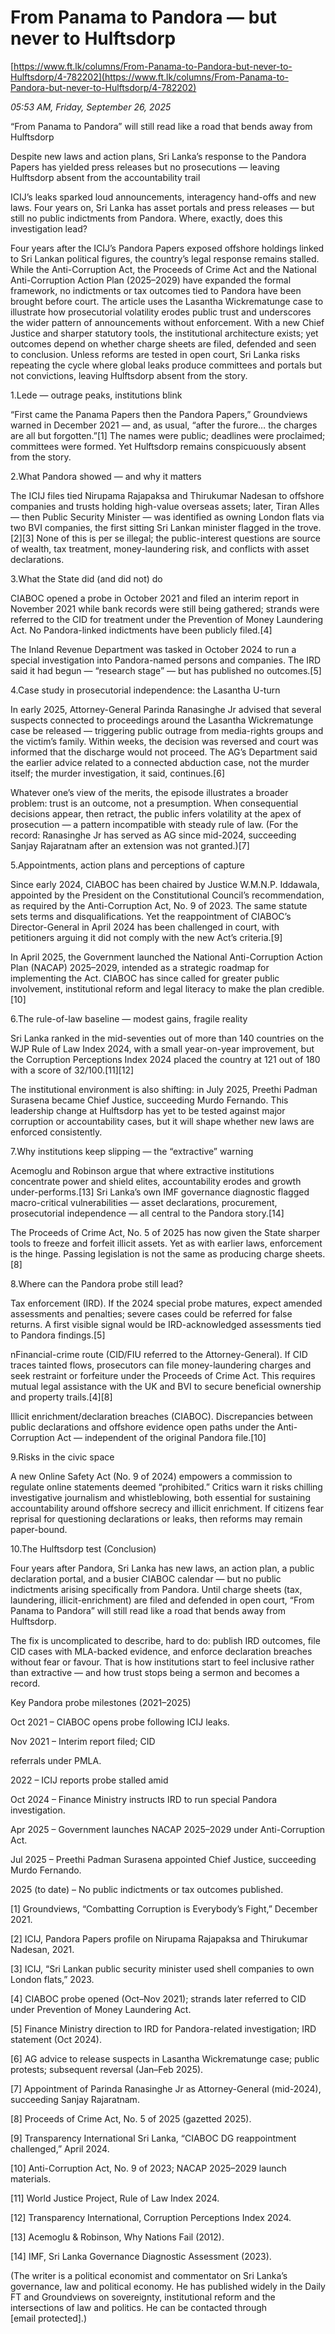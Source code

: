 # From Panama to Pandora — but never to Hulftsdorp

[https://www.ft.lk/columns/From-Panama-to-Pandora-but-never-to-Hulftsdorp/4-782202](https://www.ft.lk/columns/From-Panama-to-Pandora-but-never-to-Hulftsdorp/4-782202)

*05:53 AM, Friday, September 26, 2025*

“From Panama to Pandora” will still read like a road that bends away from Hulftsdorp

Despite new laws and action plans, Sri Lanka’s response to the Pandora Papers has yielded press releases but no prosecutions — leaving Hulftsdorp absent from the accountability trail

ICIJ’s leaks sparked loud announcements, interagency hand-offs and new laws. Four years on, Sri Lanka has asset portals and press releases — but still no public indictments from Pandora. Where, exactly, does this investigation lead?

Four years after the ICIJ’s Pandora Papers exposed offshore holdings linked to Sri Lankan political figures, the country’s legal response remains stalled. While the Anti-Corruption Act, the Proceeds of Crime Act and the National Anti-Corruption Action Plan (2025–2029) have expanded the formal framework, no indictments or tax outcomes tied to Pandora have been brought before court. The article uses the Lasantha Wickrematunge case to illustrate how prosecutorial volatility erodes public trust and underscores the wider pattern of announcements without enforcement. With a new Chief Justice and sharper statutory tools, the institutional architecture exists; yet outcomes depend on whether charge sheets are filed, defended and seen to conclusion. Unless reforms are tested in open court, Sri Lanka risks repeating the cycle where global leaks produce committees and portals but not convictions, leaving Hulftsdorp absent from the story.

1.Lede — outrage peaks, institutions blink

“First came the Panama Papers then the Pandora Papers,” Groundviews warned in December 2021 — and, as usual, “after the furore… the charges are all but forgotten.”[1] The names were public; deadlines were proclaimed; committees were formed. Yet Hulftsdorp remains conspicuously absent from the story.

2.What Pandora showed — and why it matters

The ICIJ files tied Nirupama Rajapaksa and Thirukumar Nadesan to offshore companies and trusts holding high-value overseas assets; later, Tiran Alles — then Public Security Minister — was identified as owning London flats via two BVI companies, the first sitting Sri Lankan minister flagged in the trove.[2][3] None of this is per se illegal; the public-interest questions are source of wealth, tax treatment, money-laundering risk, and conflicts with asset declarations.

3.What the State did (and did not) do

CIABOC opened a probe in October 2021 and filed an interim report in November 2021 while bank records were still being gathered; strands were referred to the CID for treatment under the Prevention of Money Laundering Act. No Pandora-linked indictments have been publicly filed.[4]

The Inland Revenue Department was tasked in October 2024 to run a special investigation into Pandora-named persons and companies. The IRD said it had begun — “research stage” — but has published no outcomes.[5]

4.Case study in prosecutorial independence: the Lasantha U-turn

In early 2025, Attorney-General Parinda Ranasinghe Jr advised that several suspects connected to proceedings around the Lasantha Wickrematunge case be released — triggering public outrage from media-rights groups and the victim’s family. Within weeks, the decision was reversed and court was informed that the discharge would not proceed. The AG’s Department said the earlier advice related to a connected abduction case, not the murder itself; the murder investigation, it said, continues.[6]

Whatever one’s view of the merits, the episode illustrates a broader problem: trust is an outcome, not a presumption. When consequential decisions appear, then retract, the public infers volatility at the apex of prosecution — a pattern incompatible with steady rule of law. (For the record: Ranasinghe Jr has served as AG since mid-2024, succeeding Sanjay Rajaratnam after an extension was not granted.)[7]

5.Appointments, action plans and perceptions of capture

Since early 2024, CIABOC has been chaired by Justice W.M.N.P. Iddawala, appointed by the President on the Constitutional Council’s recommendation, as required by the Anti-Corruption Act, No. 9 of 2023. The same statute sets terms and disqualifications. Yet the reappointment of CIABOC’s Director-General in April 2024 has been challenged in court, with petitioners arguing it did not comply with the new Act’s criteria.[9]

In April 2025, the Government launched the National Anti-Corruption Action Plan (NACAP) 2025–2029, intended as a strategic roadmap for implementing the Act. CIABOC has since called for greater public involvement, institutional reform and legal literacy to make the plan credible.[10]

6.The rule-of-law baseline — modest gains, fragile reality

Sri Lanka ranked in the mid-seventies out of more than 140 countries on the WJP Rule of Law Index 2024, with a small year-on-year improvement, but the Corruption Perceptions Index 2024 placed the country at 121 out of 180 with a score of 32/100.[11][12]

The institutional environment is also shifting: in July 2025, Preethi Padman Surasena became Chief Justice, succeeding Murdo Fernando. This leadership change at Hulftsdorp has yet to be tested against major corruption or accountability cases, but it will shape whether new laws are enforced consistently.

7.Why institutions keep slipping — the “extractive” warning

Acemoglu and Robinson argue that where extractive institutions concentrate power and shield elites, accountability erodes and growth under-performs.[13] Sri Lanka’s own IMF governance diagnostic flagged macro-critical vulnerabilities — asset declarations, procurement, prosecutorial independence — all central to the Pandora story.[14]

The Proceeds of Crime Act, No. 5 of 2025 has now given the State sharper tools to freeze and forfeit illicit assets. Yet as with earlier laws, enforcement is the hinge. Passing legislation is not the same as producing charge sheets.[8]

8.Where can the Pandora probe still lead?

Tax enforcement (IRD). If the 2024 special probe matures, expect amended assessments and penalties; severe cases could be referred for false returns. A first visible signal would be IRD-acknowledged assessments tied to Pandora findings.[5]

nFinancial-crime route (CID/FIU referred to the Attorney-General). If CID traces tainted flows, prosecutors can file money-laundering charges and seek restraint or forfeiture under the Proceeds of Crime Act. This requires mutual legal assistance with the UK and BVI to secure beneficial ownership and property trails.[4][8]

Illicit enrichment/declaration breaches (CIABOC). Discrepancies between public declarations and offshore evidence open paths under the Anti-Corruption Act — independent of the original Pandora file.[10]

9.Risks in the civic space

A new Online Safety Act (No. 9 of 2024) empowers a commission to regulate online statements deemed “prohibited.” Critics warn it risks chilling investigative journalism and whistleblowing, both essential for sustaining accountability around offshore secrecy and illicit enrichment. If citizens fear reprisal for questioning declarations or leaks, then reforms may remain paper-bound.

10.The Hulftsdorp test (Conclusion)

Four years after Pandora, Sri Lanka has new laws, an action plan, a public declaration portal, and a busier CIABOC calendar — but no public indictments arising specifically from Pandora. Until charge sheets (tax, laundering, illicit-enrichment) are filed and defended in open court, “From Panama to Pandora” will still read like a road that bends away from Hulftsdorp.

The fix is uncomplicated to describe, hard to do: publish IRD outcomes, file CID cases with MLA-backed evidence, and enforce declaration breaches without fear or favour. That is how institutions start to feel inclusive rather than extractive — and how trust stops being a sermon and becomes a record.

Key Pandora probe milestones (2021–2025)

Oct 2021 – CIABOC opens probe following ICIJ leaks.

Nov 2021 – Interim report filed; CID

referrals under PMLA.

2022 – ICIJ reports probe stalled amid

Oct 2024 – Finance Ministry instructs IRD to run special Pandora investigation.

Apr 2025 – Government launches NACAP 2025–2029 under Anti-Corruption Act.

Jul 2025 – Preethi Padman Surasena appointed Chief Justice, succeeding Murdo Fernando.

2025 (to date) – No public indictments or tax outcomes published.

[1] Groundviews, “Combatting Corruption is Everybody’s Fight,” December 2021.

[2] ICIJ, Pandora Papers profile on Nirupama Rajapaksa and Thirukumar Nadesan, 2021.

[3] ICIJ, “Sri Lankan public security minister used shell companies to own London flats,” 2023.

[4] CIABOC probe opened (Oct–Nov 2021); strands later referred to CID under Prevention of Money Laundering Act.

[5] Finance Ministry direction to IRD for Pandora-related investigation; IRD statement (Oct 2024).

[6] AG advice to release suspects in Lasantha Wickrematunge case; public protests; subsequent reversal (Jan–Feb 2025).

[7] Appointment of Parinda Ranasinghe Jr as Attorney-General (mid-2024), succeeding Sanjay Rajaratnam.

[8] Proceeds of Crime Act, No. 5 of 2025 (gazetted 2025).

[9] Transparency International Sri Lanka, “CIABOC DG reappointment challenged,” April 2024.

[10] Anti-Corruption Act, No. 9 of 2023; NACAP 2025–2029 launch materials.

[11] World Justice Project, Rule of Law Index 2024.

[12] Transparency International, Corruption Perceptions Index 2024.

[13] Acemoglu & Robinson, Why Nations Fail (2012).

[14] IMF, Sri Lanka Governance Diagnostic Assessment (2023).

(The writer is a political economist and commentator on Sri Lanka’s governance, law and political economy. He has published widely in the Daily FT and Groundviews on sovereignty, institutional reform and the intersections of law and politics. He can be contacted through [email protected].)

